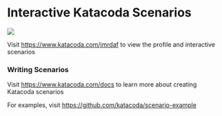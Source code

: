 # Interactive Katacoda Scenarios

[![](http://shields.katacoda.com/katacoda/jmrdaf/count.svg)](https://www.katacoda.com/jmrdaf "Get your profile on Katacoda.com")

Visit https://www.katacoda.com/jmrdaf to view the profile and interactive scenarios

### Writing Scenarios
Visit https://www.katacoda.com/docs to learn more about creating Katacoda scenarios

For examples, visit https://github.com/katacoda/scenario-example
